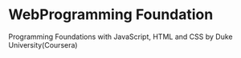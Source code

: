 # WebProgramming Foundation
 Programming Foundations with JavaScript, HTML and CSS by Duke University(Coursera)
